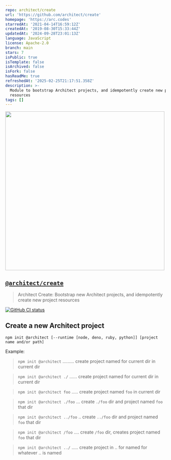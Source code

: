 ```yaml
---
repo: architect/create
url: 'https://github.com/architect/create'
homepage: 'https://arc.codes'
starredAt: '2021-04-14T16:59:12Z'
createdAt: '2019-08-30T15:33:44Z'
updatedAt: '2024-09-28T23:01:13Z'
language: JavaScript
license: Apache-2.0
branch: main
stars: 7
isPublic: true
isTemplate: false
isArchived: false
isFork: false
hasReadMe: true
refreshedAt: '2025-02-25T21:17:51.358Z'
description: >-
  Module to bootstrap Architect projects, and idempotently create new project
  resources
tags: []
---
```


[<img src="https://assets.arc.codes/architect-logo-500b@2x.png" width=500>](https://www.npmjs.com/package/@architect/create)

## [`@architect/create`](https://www.npmjs.com/package/@architect/create)

> Architect Create: Bootstrap new Architect projects, and idempotently create new project resources

[![GitHub CI status](https://github.com/architect/create/workflows/Node%20CI/badge.svg)](https://github.com/architect/create/actions?query=workflow%3A%22Node+CI%22)


## Create a new Architect project

```
npm init @architect [--runtime [node, deno, ruby, python]] [project name and/or path]
```

Example:

> `npm init @architect` ......... create project named for current dir in current dir

> `npm init @architect ./` ...... create project named for current dir in current dir

> `npm init @architect foo` ..... create project named `foo` in current dir

> `npm init @architect ./foo` ... create `./foo` dir and project named `foo` that dir

> `npm init @architect ../foo` .. create `../foo` dir and project named `foo` that dir

> `npm init @architect /foo` .... create `/foo` dir, creates project named `foo` that dir

> `npm init @architect ../` ..... create project in .. for named for whatever .. is named
